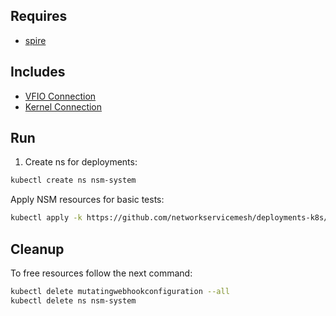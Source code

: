 ## Requires

- [spire](../spire)

## Includes

- [VFIO Connection](../use-cases/Vfio2Noop)
- [Kernel Connection](../use-cases/SriovKernel2Noop)

## Run

1. Create ns for deployments:
```bash
kubectl create ns nsm-system
```

Apply NSM resources for basic tests:
```bash
kubectl apply -k https://github.com/networkservicemesh/deployments-k8s/examples/sriov?ref=7f34875b9a6dd9d9f4ac4b7ca5309a1333d8811a
```

## Cleanup

To free resources follow the next command:
```bash
kubectl delete mutatingwebhookconfiguration --all
kubectl delete ns nsm-system
```
